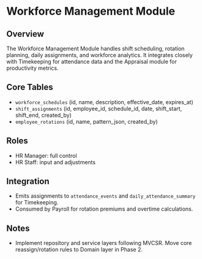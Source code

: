 # Workforce Management Module

## Overview
The Workforce Management Module handles shift scheduling, rotation planning, daily assignments, and workforce analytics. It integrates closely with Timekeeping for attendance data and the Appraisal module for productivity metrics.

## Core Tables
- `workforce_schedules` (id, name, description, effective_date, expires_at)
- `shift_assignments` (id, employee_id, schedule_id, date, shift_start, shift_end, created_by)
- `employee_rotations` (id, name, pattern_json, created_by)

## Roles
- HR Manager: full control
- HR Staff: input and adjustments

## Integration
- Emits assignments to `attendance_events` and `daily_attendance_summary` for Timekeeping.
- Consumed by Payroll for rotation premiums and overtime calculations.

## Notes
- Implement repository and service layers following MVCSR. Move core reassign/rotation rules to Domain layer in Phase 2.
